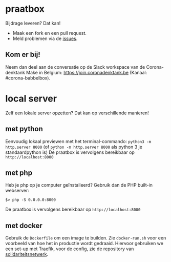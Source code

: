 # praatbox

Bijdrage leveren? Dat kan!
* Maak een fork en een pull request.
* Meld problemen via de [issues](https://github.com/MakeInBelgium/babbelbox/issues).

## Kom er bij!
Neem dan deel aan de conversatie op de Slack workspace van de Corona-denktank Make in Belgium: https://join.coronadenktank.be (Kanaal: #corona-babbelbox).


# local server
Zelf een lokale server opzetten? Dat kan op verschillende manieren!

## met python
Eenvoudig lokaal previewen met het terminal-commando: `python3 -m http.server 8000` (of `python -m http.server 8000` als python 3 je standaardpython is)
De praatbox is vervolgens bereikbaar op `http://localhost:8000`

## met php
Heb je php op je computer geïnstalleerd? Gebruik dan de PHP built-in webserver:

```
$> php -S 0.0.0.0:8000
```

De praatbox is vervolgens bereikbaar op `http://localhost:8000`

## met docker
Gebruik de `Dockerfile` om een image te builden. Zie `docker-run.sh` voor een voorbeeld van hoe het in productie wordt gedraaid. Hiervoor gebruiken we een set-up met Traefik, voor de config, zie de repository van [solidariteitsnetwerk](https://github.com/MakeInBelgium/solidariteitsnetwerk/tree/master/deployment).